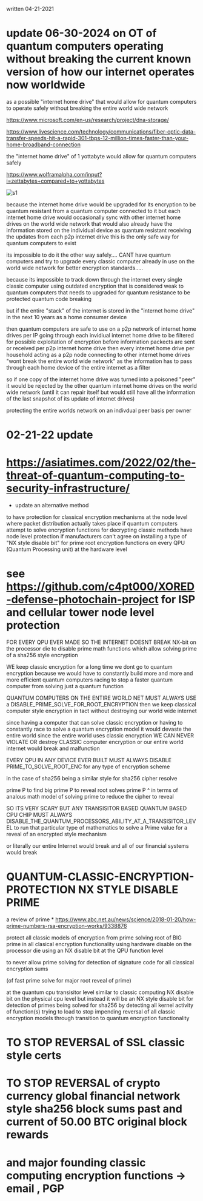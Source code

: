 
written 04-21-2021



# update 06-30-2024 on            OT of quantum computers operating without breaking the current known version of how our internet operates now worldwide

as a possible "internet home drive" that would allow for quantum computers to operate safely without breaking the entire world wide network

https://www.microsoft.com/en-us/research/project/dna-storage/

https://www.livescience.com/technology/communications/fiber-optic-data-transfer-speeds-hit-a-rapid-301-tbps-12-million-times-faster-than-your-home-broadband-connection

<p>

the "internet home drive" of 1 yottabyte would allow for quantum computers safely

https://www.wolframalpha.com/input?i=zettabytes+compared+to+yottabytes

![s1](https://github.com/c4pt000/QUANTUM_PROTECTION_FOR_CLASSIC-ENCRYPTION-PROTECTION-AT_THE_HARDWARE_LEVEL_IN_THE_PROCESSOR/releases/download/amount-of-data-internet/google-ai-amount-of-bytes.png)

because the internet home drive would be upgraded for its encryption to be quantum resistant from a quantum computer connected to it
but each internet home drive would occasionally sync with other internet home drives on the world wide network that would also already have the information stored on the individual device as quantum resistant receiving the updates from each p2p internet drive
this is the only safe way for quantum computers to exist


its impossible to do it the other way safely....
CANT have quantum computers and try to upgrade every classic computer already in use on the world wide network for better encryption standards.....

because its impossible to track down through the internet every single classic computer using outdated encryption that is considered weak to quantum computers that needs to upgraded for quantum resistance to be protected quantum code breaking

but if the entire "stack" of the internet is stored in the "internet home drive" in the next 10 years as a home consumer device

then quantum computers are safe to use on a p2p network of internet home drives per IP going through each invidiual internet home drive to be filtered for possible exploitation of encryption before information packects are sent or received per p2p internet home drive
then every internet home drive per household acting as a p2p node connecting to other internet home drives "wont break the entire world wide network" as the information has to pass through each home device of the entire internet as a filter

so if one copy of the internet home drive was turned into a poisoned "peer" it would be rejected by the other quantum internet home drives on the world wide network (until it can repair itself but would still have all the information of the last snapshot of its update of internet drives)

protecting the entire worlds network on an indivdual peer basis per owner


 
</p>


# 02-21-22 update
# https://asiatimes.com/2022/02/the-threat-of-quantum-computing-to-security-infrastructure/
* update an alternative method 


to have protection for classical encryption mechanisms at the node level where packet distribution actually takes place
if quantum computers attempt to solve encryption functions for decrypting classic methods have node level protection if manufacturers can't agree on installing a type of "NX style disable bit" for prime root encryption functions on every QPU (Quantum Processing unit) at the hardware level


# see https://github.com/c4pt000/XORED-defense-photochain-project for ISP and cellular tower node level protection


FOR EVERY QPU EVER MADE SO THE INTERNET DOESNT BREAK   NX-bit on the processor die to disable prime math functions which allow solving prime of a sha256 style encryption

WE keep classic encryption for a long time we dont go to quantum encryption
because we would have to constantly build more and more and more efficient quantum computers racing to stop a faster quantum computer from solving just a quantum function


 QUANTUM COMPUTERS ON THE ENTIRE WORLD NET MUST ALWAYS USE a DISABLE_PRIME_SOLVE_FOR_ROOT_ENCRYPTION
then we keep classical computer style encryption in tact without destroying our world wide internet

since having a computer that can solve classic encryption or having to constantly race to solve a quantum encryption model it would devaste the entire world
since the entire world uses classic encryption WE CAN NEVER VIOLATE OR destroy CLASSIC computer encryption or our entire world internet would break and malfunction


EVERY QPU IN ANY DEVICE EVER BUILT MUST ALWAYS DISABLE PRIME_TO_SOLVE_ROOT_ENC for any type of encryption scheme

in the case of sha256 being a similar style for sha256 cipher resolve

prime P to find big prime P to reveal root solves prime P
^ in terms of analous math model of solving prime to reduce the cipher to reveal

SO ITS VERY SCARY BUT ANY TRANSISITOR BASED QUANTUM BASED CPU CHIP MUST ALWAYS DISABLE_THE_QUANTUM_PROCESSORS_ABILITY_AT_A_TRANSISITOR_LEVEL to run that particular type of mathematics to solve a Prime value for a reveal of an encrypted style mechanism

or literally our entire Internet would break and all of our financial systems would break


# QUANTUM-CLASSIC-ENCRYPTION-PROTECTION NX STYLE DISABLE PRIME 

a review of prime * https://www.abc.net.au/news/science/2018-01-20/how-prime-numbers-rsa-encryption-works/9338876

protect all classic models of encryption from prime solving root of BIG prime in all clasical
encryption functionality using hardware disable on the processor die using an NX disable bit at the QPU function level

to never allow prime solving for detection of signature code for all classical encryption sums

(of fast prime solve for major root reveal of prime)

at the quantum cpu transisitor level similar to classic computing NX disable bit on the physical cpu level
but instead it will be an NX style disable bit for detection of primes being solved for sha256 by detecting all kernel activity of function(s) trying to load
to stop impending reversal of all classic encryption models through transition to quantum encryption functionality 


# TO STOP REVERSAL of SSL classic style certs
# TO STOP REVERSAL of crypto currency global financial network style sha256 block sums past and current of 50.00 BTC original block rewards
# and major founding classic computing encryption functions -> email , PGP
